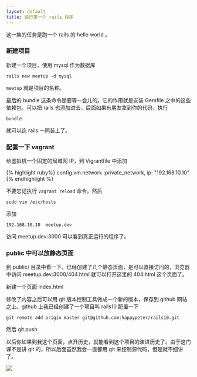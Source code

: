 ```yaml
---
layout: default
title: 运行第一个 rails 程序
---
```


这一集的任务是跑一个 rails 的 hello world 。

### 新建项目

新建一个项目，使用 mysql 作为数据库

    rails new meetup -d mysql

`meetup` 就是项目的名称。

最后的 bundle 这条命令是要等一会儿的。它的作用就是安装 Gemfile 之中的这些依赖包。可以把 rails 也添加进去，后面如果有朋友拿到你的代码，执行

    bundle

就可以连 rails 一同装上了。

### 配置一下 vagrant

给虚拟机一个固定的局域网 IP，到 Vigrantfile 中添加

{% highlight ruby%}
config.vm.network :private_network, ip: "192.168.10.10"
{% endhighlight %}

不要忘记执行 `vagrant reload` 命令。然后

    sudo vim /etc/hosts

添加

    192.168.10.10  meetup.dev

访问 meetup.dev:3000 可以看到真正运行的程序了。

### public 中可以放静态页面

到 public/ 目录中看一下，已经创建了几个静态页面，是可以直接访问的，浏览器中访问 meetup.dev:3000/404.html 就可以打开这里的 404.html 这个页面了。

新建一个页面 index.html

修改了内容之后可以用 git 版本控制工具做成一个新的版本，保存到 github 网站之上。github 上我已经创建了一个项目叫 rails10 配置一下

    git remote add origin master git@githuh.com:happypeter/rails10.git

然后
    git push

以后你如果到我这个页面，点开历史，就能看到这个项目的演进历史了。由于这门课不是讲 git 的，所以后面虽然我会一直都用 git 来控制源代码，但是就不细讲了。

![](http://media.happycasts.net/pic/rails10/git.png)
